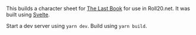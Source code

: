 This builds a character sheet for [The Last Book](http://thelastbook.us) for use in Roll20.net. It was built using [Svelte](http://svelte.dev).

Start a dev server using `yarn dev`. Build using `yarn build`.
